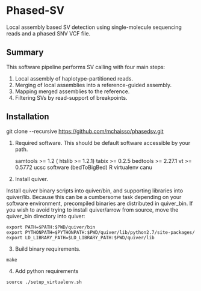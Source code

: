 Phased-SV
=========

Local assembly based SV detection using single-molecule sequencing reads
and a phased SNV VCF file.

Summary
-------

This software pipeline performs SV calling with four main steps:
1. Local assembly of haplotype-partitioned reads.
2. Merging of local assemblies into a reference-guided assembly.
3. Mapping merged assemblies to the reference.
4. Filtering SVs by read-support of breakpoints.

Installation
-----------

git clone --recursive https://github.com/mchaisso/phasedsv.git


1. Required software. This should be default software accessible by your path.

    samtools >= 1.2 ( htslib >= 1.2.1)
		tabix >= 0.2.5
		bedtools >= 2.27.1
    vt >= 0.5772
		ucsc software (bedToBigBed)
    R
		virtualenv
		canu 

2. Install quiver.

Install quiver binary scripts into quiver/bin, and supporting
libraries into quiver/lib.  Because this can be a cumbersome task
depending on your software environment, precompiled binaries are
distributed in quiver_bin. If you wish to avoid trying to install
quiver/arrow from source, move the quiver_bin directory into quiver:

```mv quiver_bin quiver
export PATH=$PATH:$PWD/quiver/bin
export PYTHONPATH=$PYTHONPATH:$PWD/quiver/lib/python2.7/site-packages/
export LD_LIBRARY_PATH=$LD_LIBRARY_PATH:$PWD/quiver/lib
```

3. Build binary requirements.

```make```

4. Add python requirements

```source ./setup_virtualenv.sh```

